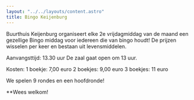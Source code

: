 ```yaml
---
layout: "../../layouts/content.astro"
title: Bingo Keijenburg
---
```


Buurthuis Keijenburg organiseert elke 2e vrijdagmiddag van de maand een gezellige Bingo middag voor iedereen die van bingo houdt!
De prijzen wisselen per keer en bestaan uit levensmiddelen.

Aanvangsttijd: 13.30 uur
De zaal gaat open om 13 uur.

Kosten:
1 boekje: 7,00 euro
2 boekjes: 9,00 euro
3 boekjes: 11 euro

We spelen 9 rondes en een hoofdronde!

\*\*Wees welkom!

